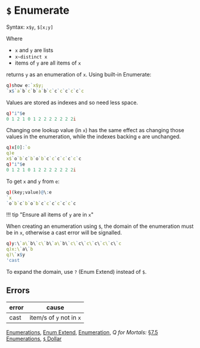 # `$` Enumerate


Syntax: `x$y`, `$[x;y]`

Where 

-   `x` and `y` are lists
-   `x~distinct x`
-   items of `y` are all items of `x`

returns `y` as an enumeration of `x`.
Using built-in Enumerate:

```q
q)show e:`x$y;
`x$`a`b`c`b`a`b`c`c`c`c`c`c`c
```

Values are stored as indexes and so need less space.

```q
q)"i"$e
0 1 2 1 0 1 2 2 2 2 2 2 2i
```

Changing one lookup value (in `x`) has the same effect as changing those values in the enumeration, while the indexes backing `e` are unchanged.

```q
q)x[0]:`o
q)e
x$`o`b`c`b`o`b`c`c`c`c`c`c`c
q)"i"$e
0 1 2 1 0 1 2 2 2 2 2 2 2i
```

To get `x` and `y` from `e`:

```q
q)(key;value)@\:e
`x
`o`b`c`b`o`b`c`c`c`c`c`c`c
```

!!! tip "Ensure all items of `y` are in `x`"

When creating an enumeration using `$`, the domain of the enumeration must be in `x`, otherwise a cast error will be signalled.

```q
q)y:\`a\`b\`c\`b\`a\`b\`c\`c\`c\`c\`c\`c\`c
q)x:\`a\`b
q)\`x$y
'cast
```

To expand the domain, use `?` (Enum Extend) instead of `$`.


## Errors

error | cause
------|--------------------------
cast  | item/s of `y` not in `x`


<i class="far fa-hand-point-right"></i> 
[Enumerations](../basics/enumerations.md),
[Enum Extend](enum-extend.md),
[Enumeration](enumeration.md),
_Q for Mortals:_ [§7.5 Enumerations](http://code.kx.com/q4m3/7_Transforming_Data/#75-enumerations), 
[`$` Dollar](operators.md#dollar)


